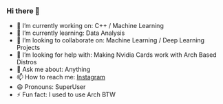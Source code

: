 ### Hi there 👋

- 🔭 I’m currently working on:                   C++ / Machine Learning                                      
- 🌱 I’m currently learning:                                        Data Analysis                                                
- 👯 I’m looking to collaborate on:                                 Machine Learning / Deep Learning Projects                    
- 🤔 I’m looking for help with:                                     Making Nvidia Cards work with Arch Based Distros                 
- 💬 Ask me about:                                                  Anything
- 📫 How to reach me:                                               [Instagram](https://www.instagram.com/pantparth/?hl=en])
- 😄 Pronouns:                                                     SuperUser
- ⚡ Fun fact:                                                      I used to use Arch BTW
